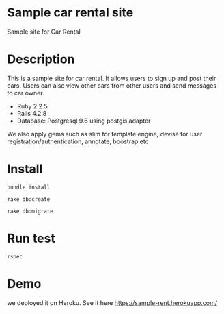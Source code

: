 # Sample car rental site

Sample site for Car Rental

# Description

This is a sample site for car rental. It allows users to sign up and post their cars. Users can also view other cars from other users and send messages to car owner.

* Ruby 2.2.5
* Rails 4.2.8
* Database: Postgresql 9.6 using postgis adapter

We also apply gems such as slim for template engine, devise for user registration/authentication, annotate, boostrap etc 

# Install

```bundle install```

```rake db:create```

```rake db:migrate```

# Run test 

```rspec```

# Demo

we deployed it on Heroku. See it here https://sample-rent.herokuapp.com/